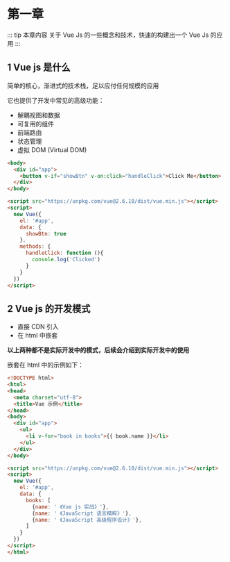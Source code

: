# 第一章

::: tip 本章内容
关于 Vue Js 的一些概念和技术，快速的构建出一个 Vue Js 的应用
:::

## 1 Vue js 是什么

简单的核心，渐进式的技术栈，足以应付任何规模的应用

它也提供了开发中常见的高级功能：

- 解耦视图和数据
- 可复用的组件
- 前端路由
- 状态管理
- 虚拟 DOM (Virtual DOM)

```md
<body>
  <div id="app">
    <button v-if="showBtn" v-on:click="handleClick">Click Me</button>
  </div>
</body>

<script src="https://unpkg.com/vue@2.6.10/dist/vue.min.js"></script>
<script>
  new Vue({
    el: '#app',
    data: {
      showBtn: true
    },
    methods: {
      handleClick: function (){
        console.log('Clicked')
      }
    }
  })
</script>
```

## 2 Vue js 的开发模式

- 直接 CDN 引入
- 在 html 中嵌套

**以上两种都不是实际开发中的模式，后续会介绍到实际开发中的使用**

嵌套在 html 中的示例如下：

```html
<!DOCTYPE html>
<html>
<head>
  <meta charset="utf-8">
  <title>Vue 示例</title>
</head>
<body>
  <div id="app">
    <ul>
      <li v-for="book in books">{{ book.name }}</li>
    </ul>
  </div>
</body>

<script src="https://unpkg.com/vue@2.6.10/dist/vue.min.js"></script>
<script>
  new Vue({
    el: '#app',
    data: {
      books: [
        {name: ' 《Vue js 实战》'},
        {name: ' 《JavaScript 语言精粹》'},
        {name: ' 《JavaScript 高级程序设计》'},
      ]
    }
  })
</script>
</html>
```